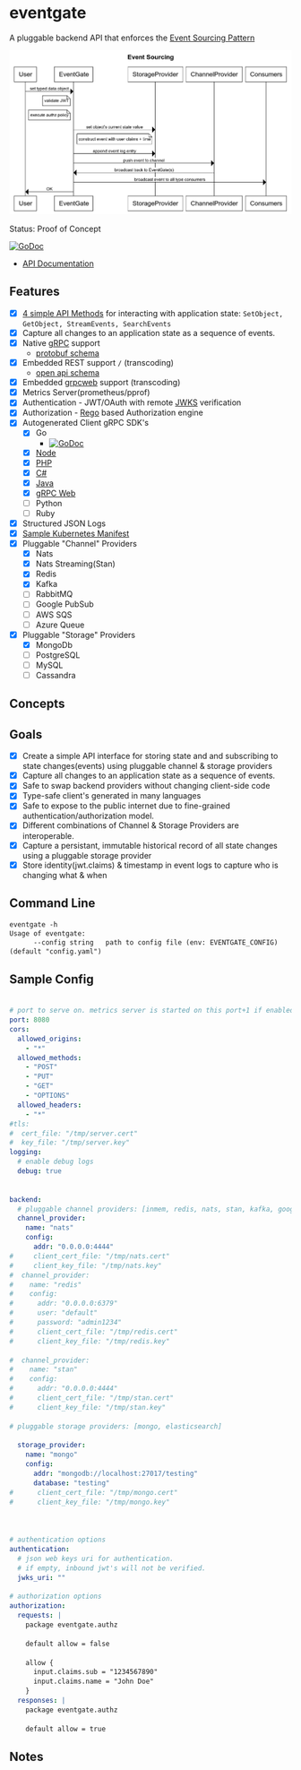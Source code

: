 # eventgate

A pluggable backend API that enforces the [Event Sourcing Pattern](https://microservices.io/patterns/data/event-sourcing.html)

![Event-Sourcing](./event_sourcing.png)

Status: Proof of Concept

[![GoDoc](https://godoc.org/github.com/autom8ter/eventgate?status.svg)](https://godoc.org/github.com/autom8ter/eventgate/eventgate-client-go)

- [API Documentation](https://autom8ter.github.io/eventgate/)
                                        
## Features
- [x] [4 simple API Methods](https://github.com/autom8ter/eventgate/blob/master/schema.proto#L15) for interacting with application state: `SetObject, GetObject, StreamEvents, SearchEvents`
- [x] Capture all changes to an application state as a sequence of events.
- [x] Native [gRPC](https://grpc.io/) support
    - [protobuf schema](schema.proto)
- [x] Embedded REST support `/` (transcoding)
    - [open api schema](schema.swagger.json)
- [x] Embedded [grpcweb](https://grpc.io/docs/platforms/web/basics/) support (transcoding)
- [x] Metrics Server(prometheus/pprof)
- [x] Authentication - JWT/OAuth with remote [JWKS](https://auth0.com/docs/tokens/json-web-tokens/json-web-key-sets) verification
- [x] Authorization - [Rego](https://www.openpolicyagent.org/docs/latest/policy-language/) based Authorization engine
- [x] Autogenerated Client gRPC SDK's
    - [x] Go
        - [![GoDoc](https://godoc.org/github.com/autom8ter/eventgate?status.svg)](https://godoc.org/github.com/autom8ter/eventgate/eventgate-client-go)
    - [x] [Node](./gen/grpc/node)
    - [x] [PHP](./gen/grpc/php)
    - [x] [C#](./gen/grpc/csharp)
    - [x] [Java](./gen/grpc/java)
    - [x] [gRPC Web](./gen/grpc/web)
    - [ ] Python
    - [ ] Ruby
- [x] Structured JSON Logs
- [x] [Sample Kubernetes Manifest](k8s.yaml)
- [x] Pluggable "Channel" Providers
    - [x] Nats
    - [x] Nats Streaming(Stan)
    - [x] Redis
    - [x] Kafka
    - [ ] RabbitMQ
    - [ ] Google PubSub
    - [ ] AWS SQS
    - [ ] Azure Queue
- [x] Pluggable "Storage" Providers
    - [x] MongoDb
    - [ ] PostgreSQL
    - [ ] MySQL
    - [ ] Cassandra

## Concepts

## Goals

- [x] Create a simple API interface for storing state and and subscribing to state changes(events) using pluggable channel & storage providers
- [x] Capture all changes to an application state as a sequence of events.
- [x] Safe to swap backend providers without changing client-side code
- [x] Type-safe client's generated in many languages
- [x] Safe to expose to the public internet due to fine-grained authentication/authorization model.
- [x] Different combinations of Channel & Storage Providers are interoperable.
- [x] Capture a persistant, immutable historical record of all state changes using a pluggable storage provider
- [x] Store identity(jwt.claims) & timestamp in event logs to capture who is changing what & when

## Command Line

```
eventgate -h
Usage of eventgate:
      --config string   path to config file (env: EVENTGATE_CONFIG) (default "config.yaml")
```

## Sample Config

```yaml

# port to serve on. metrics server is started on this port+1 if enabled
port: 8080
cors:
  allowed_origins:
    - "*"
  allowed_methods:
    - "POST"
    - "PUT"
    - "GET"
    - "OPTIONS"
  allowed_headers:
    - "*"
#tls:
#  cert_file: "/tmp/server.cert"
#  key_file: "/tmp/server.key"
logging:
  # enable debug logs
  debug: true


backend:
  # pluggable channel providers: [inmem, redis, nats, stan, kafka, google-pubsub, aws-sqs]
  channel_provider:
    name: "nats"
    config:
      addr: "0.0.0.0:4444"
#     client_cert_file: "/tmp/nats.cert"
#     client_key_file: "/tmp/nats.key"
#  channel_provider:
#    name: "redis"
#    config:
#      addr: "0.0.0.0:6379"
#      user: "default"
#      password: "admin1234"
#      client_cert_file: "/tmp/redis.cert"
#      client_key_file: "/tmp/redis.key"

#  channel_provider:
#    name: "stan"
#    config:
#      addr: "0.0.0.0:4444"
#      client_cert_file: "/tmp/stan.cert"
#      client_key_file: "/tmp/stan.key"

# pluggable storage providers: [mongo, elasticsearch]
  
  storage_provider:
    name: "mongo"
    config:
      addr: "mongodb://localhost:27017/testing"
      database: "testing"
#      client_cert_file: "/tmp/mongo.cert"
#      client_key_file: "/tmp/mongo.key"



# authentication options
authentication:
  # json web keys uri for authentication.
  # if empty, inbound jwt's will not be verified.
  jwks_uri: ""

# authorization options
authorization:
  requests: |
    package eventgate.authz

    default allow = false

    allow {
      input.claims.sub = "1234567890"
      input.claims.name = "John Doe"
    }
  responses: |
    package eventgate.authz

    default allow = true

```

## Notes
